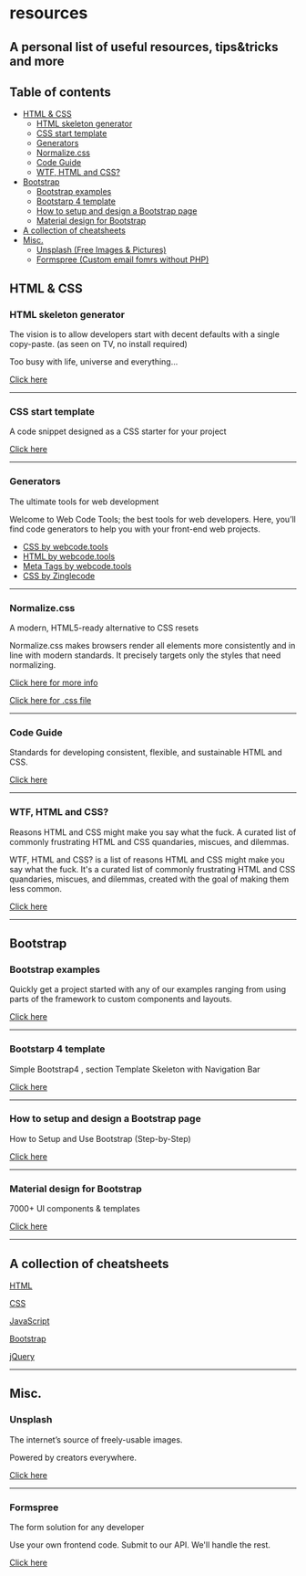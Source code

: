 # resources
## A personal list of useful resources, tips&tricks and more

## Table of contents
  * [HTML & CSS](#html---css)
    + [HTML skeleton generator](#html-skeleton-generator)
    + [CSS start template](#css-start-template)
    + [Generators](#generators)
    + [Normalize.css](#normalizecss)
    + [Code Guide](#code-guide)
    + [WTF, HTML and CSS?](#wtf--html-and-css-)
  * [Bootstrap](#bootstrap)
    + [Bootstrap examples](#bootstrap-examples)
    + [Bootstarp 4 template](#bootstarp-4-template)
    + [How to setup and design a Bootstrap page](#how-to-setup-and-design-a-bootstrap-page)
    + [Material design for Bootstrap](#material-design-for-bootstrap)
  * [A collection of cheatsheets](#a-collection-of-cheatsheets)
  * [Misc.](#misc)
    + [Unsplash (Free Images & Pictures)](#unsplash)
    + [Formspree (Custom email fomrs without PHP)](#formspree)



## HTML & CSS

### HTML skeleton generator

The vision is to allow developers start with decent defaults with a single copy-paste. (as seen on TV, no install required)

Too busy with life, universe and everything...

[Click here](http://htmlshell.com/)

___________________________________________________________________________________________________________________________

### CSS start template

A code snippet designed as a CSS starter for your project

[Click here](https://gist.github.com/vrushank-snippets/2594175)

___________________________________________________________________________________________________________________________
### Generators

The ultimate tools for web development

Welcome to Web Code Tools; the best tools for web developers. Here, you’ll find code generators to help you with your front-end web projects.

* [CSS by webcode.tools](https://webcode.tools/generators/css)
* [HTML by webcode.tools](https://webcode.tools/generators/html)
* [Meta Tags by webcode.tools](https://webcode.tools/generators/meta-tags)
* [CSS by Zinglecode](https://css-generator.netlify.app/)


___________________________________________________________________________________________________________________________



### Normalize.css

A modern, HTML5-ready alternative to CSS resets

Normalize.css makes browsers render all elements more consistently and in line with modern standards. It precisely targets only the styles that need normalizing.

[Click here for more info](https://necolas.github.io/normalize.css/)

[Click here for .css file](https://github.com/necolas/normalize.css/blob/master/normalize.css)

___________________________________________________________________________________________________________________________

### Code Guide

Standards for developing consistent, flexible, and sustainable HTML and CSS.

[Click here](https://codeguide.co/)


___________________________________________________________________________________________________________________________


### WTF, HTML and CSS?

Reasons HTML and CSS might make you say what the fuck. A curated list of commonly frustrating HTML and CSS quandaries, miscues, and dilemmas.

WTF, HTML and CSS? is a list of reasons HTML and CSS might make you say what the fuck. It's a curated list of commonly frustrating HTML and CSS quandaries, miscues, and dilemmas, created with the goal of making them less common.

[Click here](http://wtfhtmlcss.com/)


___________________________________________________________________________________________________________________________


## Bootstrap

### Bootstrap examples

Quickly get a project started with any of our examples ranging from using parts of the framework to custom components and layouts.

[Click here](https://getbootstrap.com/docs/4.0/examples/)

___________________________________________________________________________________________________________________________

### Bootstarp 4 template

Simple Bootstrap4 , section Template Skeleton with Navigation Bar

[Click here](https://github.com/Abhi5h3k/Bootstrap-4-skeleton-theme)

___________________________________________________________________________________________________________________________

### How to setup and design a Bootstrap page

How to Setup and Use Bootstrap (Step-by-Step)

[Click here](https://websitesetup.org/bootstrap-tutorial-for-beginners/)

___________________________________________________________________________________________________________________________

### Material design for Bootstrap

7000+ UI components & templates

[Click here](https://mdbootstrap.com/)

___________________________________________________________________________________________________________________________

## A collection of cheatsheets

[HTML](https://htmlcheatsheet.com/)

[CSS](https://htmlcheatsheet.com/css/)

[JavaScript](https://htmlcheatsheet.com/js/)

[Bootstrap](https://hackerthemes.com/bootstrap-cheatsheet/)

[jQuery](https://htmlcheatsheet.com/jquery/)

___________________________________________________________________________________________________________________________

## Misc.

### Unsplash

The internet’s source of freely-usable images.

Powered by creators everywhere.

[Click here](https://unsplash.com/)

___________________________________________________________________________________________________________________________

### Formspree

The form solution for any developer

Use your own frontend code. Submit to our API. We'll handle the rest. 


[Click here](https://formspree.io/)
